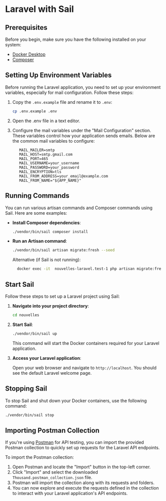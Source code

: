 # Laravel with Sail

## Prerequisites

Before you begin, make sure you have the following installed on your system:

- [Docker Desktop](https://www.docker.com/products/docker-desktop)
- [Composer](https://getcomposer.org/)

## Setting Up Environment Variables

Before running the Laravel application, you need to set up your environment variables, especially for mail
configuration. Follow these steps:

1. Copy the `.env.example` file and rename it to `.env`:

   ```bash
   cp .env.example .env

2. Open the .env file in a text editor.
3. Configure the mail variables under the "Mail Configuration" section. These variables control how your application
   sends emails. Below are the common mail variables to configure:

    ```
       MAIL_MAILER=smtp
       MAIL_HOST=smtp.gmail.com
       MAIL_PORT=465
       MAIL_USERNAME=your_username
       MAIL_PASSWORD=your_password
       MAIL_ENCRYPTION=tls
       MAIL_FROM_ADDRESS=your_email@example.com
       MAIL_FROM_NAME="${APP_NAME}"
    ```

## Running Commands

You can run various artisan commands and Composer commands using Sail. Here are some examples:

- **Install Composer dependencies**:

  ```bash
  ./vendor/bin/sail composer install
  ```

- **Run an Artisan command**:

  ```bash
  ./vendor/bin/sail artisan migrate:fresh --seed
  ```

  Alternative (if Sail is not running):
    ```bash
      docker exec -it  nouvelles-laravel.test-1 php artisan migrate:fresh --seed
    ```

## Start Sail

Follow these steps to set up a Laravel project using Sail:

1. **Navigate into your project directory**:

   ```bash
   cd nouvelles
   ```

2. **Start Sail**:

   ```bash
   ./vendor/bin/sail up
   ```

   This command will start the Docker containers required for your Laravel application.

3. **Access your Laravel application**:

   Open your web browser and navigate to `http://localhost`. You should see the default Laravel welcome page.

## Stopping Sail

To stop Sail and shut down your Docker containers, use the following command:

```bash
./vendor/bin/sail stop
```

## Importing Postman Collection

If you're using [Postman](https://www.postman.com/) for API testing, you can import the provided Postman collection to
quickly set up requests for the Laravel API endpoints.

To import the Postman collection:

1. Open Postman and locate the "Import" button in the top-left corner.
2. Click "Import" and select the downloaded `Thousand.postman_collection.json` file.
3. Postman will import the collection along with its requests and folders.
4. You can now explore and execute the requests defined in the collection to interact with your Laravel application's
   API endpoints.
